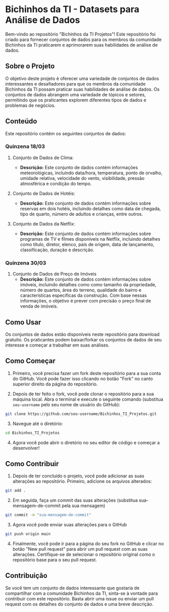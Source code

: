 # Bichinhos da TI - Datasets para Análise de Dados

Bem-vindo ao repositório "Bichinhos da TI Projetos"! Este repositório foi criado para fornecer conjuntos de dados para os membros da comunidade Bichinhos da TI praticarem e aprimorarem suas habilidades de análise de dados.

## Sobre o Projeto

O objetivo deste projeto é oferecer uma variedade de conjuntos de dados interessantes e desafiadores para que os membros da comunidade Bichinhos da TI possam praticar suas habilidades de análise de dados. Os conjuntos de dados abrangem uma variedade de tópicos e setores, permitindo que os praticantes explorem diferentes tipos de dados e problemas de negócios.

## Conteúdo

Este repositório contém os seguintes conjuntos de dados:

### Quinzena 18/03

1. Conjunto de Dados de Clima:
   - **Descrição:** Este conjunto de dados contém informações meteorológicas, incluindo data/hora, temperatura, ponto de orvalho, umidade relativa, velocidade do vento, visibilidade, pressão atmosférica e condição do tempo.

2. Conjunto de Dados de Hotéis:
   - **Descrição:** Este conjunto de dados contém informações sobre reservas em dois hotéis, incluindo detalhes como data de chegada, tipo de quarto, número de adultos e crianças, entre outros.

3. Conjunto de Dados da Netflix:
   - **Descrição:** Este conjunto de dados contém informações sobre programas de TV e filmes disponíveis na Netflix, incluindo detalhes como título, diretor, elenco, país de origem, data de lançamento, classificação, duração e descrição.

### Quinzena 30/03

1. Conjunto de Dados de Preço de Imóveis
   - **Descrição:** Este conjunto de dados contém informações sobre imóveis, incluindo detalhes como como tamanho da propriedade, número de quartos, área do terreno, qualidade do bairro e características específicas da construção. Com base nessas informações, o objetivo é prever com precisão o preço final de venda de imóveis.

## Como Usar

Os conjuntos de dados estão disponíveis neste repositório para download gratuito. Os praticantes podem baixar/forkar os conjuntos de dados de seu interesse e começar a trabalhar em suas análises.

## Como Começar

1. Primeiro, você precisa fazer um fork deste repositório para a sua conta do GitHub. Você pode fazer isso clicando no botão "Fork" no canto superior direito da página do repositório.

2. Depois de ter feito o fork, você pode clonar o repositório para a sua máquina local. Abra o terminal e execute o seguinte comando (substitua `seu-username` pelo seu nome de usuário do GitHub):

```bash
git clone https://github.com/seu-username/Bichinhos_TI_Projetos.git
```

3. Navegue até o diretório:

```bash
cd Bichinhos_TI_Projetos
```

4. Agora você pode abrir o diretório no seu editor de código e começar a desenvolver!

## Como Contribuir

1. Depois de ter concluído o projeto, você pode adicionar as suas alterações ao repositório. Primeiro, adicione os arquivos alterados:

```bash
git add .
```

2. Em seguida, faça um commit das suas alterações (substitua sua-mensagem-de-commit pela sua mensagem)

```bash
git commit -m "sua-mensagem-de-commit"
```

3. Agora você pode enviar suas alterações para o GitHub

```bash
git push origin main
```

4. Finalmente, você pode ir para a página do seu fork no GitHub e clicar no botão "New pull request" para abrir um pull request com as suas alterações. Certifique-se de selecionar o repositório original como o repositório base para o seu pull request.


## Contribuição

Se você tem um conjunto de dados interessante que gostaria de compartilhar com a comunidade Bichinhos da TI, sinta-se à vontade para contribuir com este repositório. Basta abrir uma issue ou enviar um pull request com os detalhes do conjunto de dados e uma breve descrição.